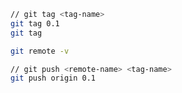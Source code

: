 ```bash
// git tag <tag-name>
git tag 0.1
git tag
```

```bash
git remote -v
```

```bash
// git push <remote-name> <tag-name>  
git push origin 0.1
```
